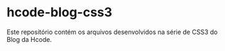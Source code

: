 # hcode-blog-css3
Este repositório contém os arquivos desenvolvidos na série de CSS3 do Blog da Hcode.
